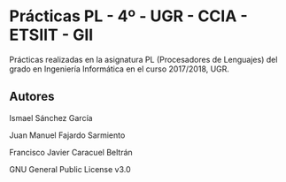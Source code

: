# Prácticas PL - 4º - UGR - CCIA - ETSIIT - GII

Prácticas realizadas en la asignatura PL (Procesadores de Lenguajes) del grado en Ingeniería Informática en el curso 2017/2018, UGR.

## Autores

Ismael Sánchez García

Juan Manuel Fajardo Sarmiento

Francisco Javier Caracuel Beltrán

GNU General Public License v3.0
